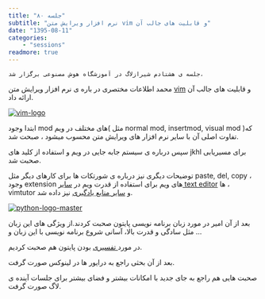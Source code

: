 ```yaml
---
title: "جلسه ۸۰"
subtitle: "نرم افزار ویرایش متن vim و قابلیت های جالب آن"
date: "1395-08-11"
categories:
    - "sessions"
readmore: true
---
```

    جلسه ی هشتادم شیرازلاگ در آموزشگاه هوش مصنوعی برگزار شد،

محمد اطلاعات مختصری در باره ی نرم افزار ویرایش متن [vim](http://www.vim.org/)
و قابلیت های جالب آن ارائه داد.

[![vim-logo](../../img/c6416bea-fdbb-11e6-86dd-a088b4d860141488289360.8267188.png)](img/c6416bea-fdbb-11e6-86dd-a088b4d860141488289360.8267188.png)

ابتدا وجود mod های مختلف در ویم( مثل normal mod, insertmod, visual mod )که
تفاوت اصلی آن با سایر نرم افزار های ویرایش متن محسوب میشود ، صبحت شد.

سپس درباره ی سیستم جابه جایی در ویم و استفاده از کلید های jkhl برای مسیریابی
صحبت شد.

توضیحات دیگری نیز درباره ی شورتکات ها برای کارهای دیگر مثل paste, del, copy ،
وجود extension های ویم برای استفاده از قدرت ویم در [سایر text
editor](http://stackoverflow.com/questions/700186/text-editors-with-vim-mode)
ها ، vimtutor و [سایر منابع یادگیری](http://www.openvim.com/) نیز داده شد.

[![python-logo-master](../../img/c6416f28-fdbb-11e6-86dd-a088b4d860141488289360.8267822.png)](img/c6416f28-fdbb-11e6-86dd-a088b4d860141488289360.8267822.png)

بعد از آن امیر در مورد زبان برنامه نویسی پایتون صحبت کردند.از ویژگی های این
زبان مثل سادگی و قدرت بالا‌، آسانی شروع برنامه نویسی با این زبان و …

در مورد[ تفسیری](https://en.wikipedia.org/wiki/Interpreted_language) بودن
پایتون هم صحبت کردیم.

بعد از آن بحثی راجع به درایور ها در لینوکس صورت گرفت.

صحبت هایی هم راجع به جای جدید با امکانات بیشتر و فضای بیشتر برای جلسات آینده ی
لاگ صورت گرفت.
